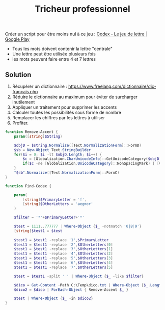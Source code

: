 ﻿---
layout: post
title: "Tricheur professionnel"
description: "Créer une fonction pour tricher facilement au jeu de lettre Codex"
background: "#E09DE1"
tags: ['challenge','powershell']
listed: true
---

Créer un script pour être moins nul à ce jeu : [Codex - Le jeu de lettre | Google Play](https://play.google.com/store/apps/details?id=fr.codexdujour.app)

- Tous les mots doivent contenir la lettre "centrale"
- Une lettre peut être utilisée plusieurs fois
- les mots peuvent faire entre 4 et 7 lettres

## Solution

1. Récupérer un dictionnaire : <https://www.freelang.com/dictionnaire/dic-francais.php>
2. Réduire le dictionnaire au maximum pour éviter de surcharger inutilement
3. Appliquer un traitement pour supprimer les accents
4. Calculer toutes les possibilités sous forme de nombre
5. Remplacer les chiffres par les lettres à utiliser
6. Profiter.

```powershell
function Remove-Accent {
    param([string]$String)

    $objD = $string.Normalize([Text.NormalizationForm]::FormD)
    $sb = New-Object Text.StringBuilder
    for($i = 0; $i -lt $objD.Length; $i++) {
        $c = [Globalization.CharUnicodeInfo]::GetUnicodeCategory($objD[$i])
        if($c -ne [Globalization.UnicodeCategory]::NonSpacingMark) { [void]$sb.Append($objD[$i]) }
    }
    "$sb".Normalize([Text.NormalizationForm]::FormC)
}

function Find-Codex {

    param(
        [string]$PrimaryLetter = 'f',
        [string]$OtherLetters = 'aegmor'
    )

    $filter = '*'+$PrimaryLetter+'*'

    $test = 1111..777777 | Where-Object {$_ -notmatch '0|8|9'}
    [string]$test1 = $test
    
    $test1 = $test1 -replace '1',$PrimaryLetter
    $test1 = $test1 -replace '2',$OtherLetters[0]
    $test1 = $test1 -replace '3',$OtherLetters[1]
    $test1 = $test1 -replace '4',$OtherLetters[2]
    $test1 = $test1 -replace '5',$OtherLetters[3]
    $test1 = $test1 -replace '6',$OtherLetters[4]
    $test1 = $test1 -replace '7',$OtherLetters[5]

    $test = $test1 -split ' ' | Where-Object {$_ -like $filter}

    $dico = Get-Content -Path C:\Temp\dico.txt | Where-Object {$_.Length -ge 4 -and $_.Length -le 7 -and $_ -like $filter}
    $dico2 = $dico | ForEach-Object { Remove-Accent $_ }

    $test | Where-Object {$_ -in $dico2}
}
```
